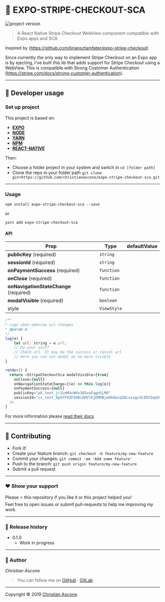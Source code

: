# **:triangular_flag_on_post: EXPO-STRIPE-CHECKOUT-SCA**

![project version](https://img.shields.io/badge/project-0.1.0-brightgreen.svg)

> A React Native Stripe Checkout WebView component compatible with Expo apps and SCA

Inspired by (https://github.com/briansztamfater/expo-stripe-checkout)

Since currently the only way to implement Stripe Checkout on an Expo app is by ejecting, I've built this lib that adds support for Stripe Checkout using a WebView.
This is compatible with Strong Customer Authentication (https://stripe.com/docs/strong-customer-authentication).

---


## **:wrench: Developer usage**

### **Set up project**

This project is based on:

- [**EXPO**](https://expo.io/) 
- [**NODE**](https://nodejs.org/)
- [**YARN**](https://yarnpkg.com/)
- [**NPM**](https://www.npmjs.com/)
- [**REACT-NATIVE**](https://facebook.github.io/react-native/)

Then:

- Choose a folder project in your system and switch in `cd [folder path]`
- Clone the repo in your folder path `git clone git+https://github.com/christianascone/expo-stripe-checkout-sca.git`

---


### **Usage**

```
npm install expo-stripe-checkout-sca --save
```
or
```
yarn add expo-stripe-checkout-sca
```

#### API

| Prop                                                                       | Type       | defaultValue          |
| -------------------------------------------------------------------------- | ---------- | --------------------- |
| **publicKey** (required)                                                   | `string`   |                       |
| **sessionId** (required)                                                   | `string`   |                       |
| **onPaymentSuccess** (required)                                            | `function` |                       |
| **onClose** (required)                                                     | `function` |                       |
| **onNavigationStateChange** (required)                                     | `function` |                       |
| **modalVisible** (required)                                                | `boolean`  |                       |
| style                                                                      | `ViewStyle`|                       |

```js
/**
* Logs when webview url changes
* @param e
*/
log(e) {
    let url: string = e.url;
    // Do your stuff
    // Check url. It may be the success or cancel url
    // Here you can set modal as no more visible
}

render() {
  return <StripeCheckoutSca modalVisible={true}
    onClose={null}
    onNavigationStateChange={(e) => this.log(e)}
    onPaymentSuccess={null}
    publicKey="pk_test_jr2LmM4cWdn3Q5vuFqgo5LMO"
    sessionId="cs_test_9pGYF9ZP3OBcOHVlKjDM0Bjw0k0wsqSQLxsagv3L05VImpbV1iZAzcG1"
  />
}
```

For more information please
[read their docs](https://stripe.com/docs/checkout)

---


## **:handshake: Contributing**

- Fork it!
- Create your feature branch: `git checkout -b feature/my-new-feature`
- Commit your changes: `git commit -am 'Add some feature'`
- Push to the branch: `git push origin feature/my-new-feature`
- Submit a pull request

---



### **:heart: Show your support**

Please :star: this repository if you like it or this project helped you!\
Feel free to open issues or submit pull-requests to help me improving my work.


---

### **:scroll: Release history**

* 0.1.0
    * Work in progress

---

### **:robot: Author**

_*Christian Ascone*_

> You can follow me on
[GitHub](https://github.com/christianascone)&nbsp;&middot;&nbsp;[GitLab](https://gitlab.com/christianascone)

---

Copyright © 2019 [Christian Ascone](https://github.com/christianascone).